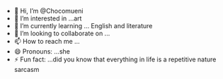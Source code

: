 - 👋 Hi, I’m @Chocomueni
- 👀 I’m interested in ...art 
- 🌱 I’m currently learning ... English and literature 
- 💞️ I’m looking to collaborate on ...
- 📫 How to reach me ...
- 😄 Pronouns: ...she
- ⚡ Fun fact: ...did you know that everything in life is a repetitive nature sarcasm 

<!---
Chocomueni/Chocomueni is a ✨ special ✨ repository because its `README.md` (this file) appears on your GitHub profile.
You can click the Preview link to take a look at your changes.
--->

